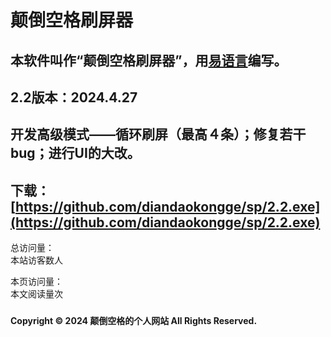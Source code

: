 # 颠倒空格刷屏器
## 本软件叫作“颠倒空格刷屏器”，用[易语言](http://www.dywt.com.cn/)编写。

## 2.2版本：2024.4.27
## 开发高级模式——循环刷屏（最高４条）；修复若干bug；进行UI的大改。
## 下载：[https://github.com/diandaokongge/sp/2.2.exe](https://github.com/diandaokongge/sp/2.2.exe)

<script type="text/javascript" src="busuanzi.js"></script>    
<script async src="//busuanzi.ibruce.info/busuanzi/2.3/busuanzi.pure.mini.js">
</script>  

总访问量：  
<span id="busuanzi_container_site_uv">
  本站访客数<span id="busuanzi_value_site_uv"></span>人
</span>

本页访问量：  
<span id="busuanzi_container_page_pv">
  本文阅读量<span id="busuanzi_value_page_pv"></span>次
</span>

### <span id="runtime_span"></span><script type="text/javascript">function show_runtime(){window.setTimeout("show_runtime()",1000);X=new Date("11/27/2021 21:04:00");Y=new Date();T=(Y.getTime()-X.getTime());M=24*60*60*1000;a=T/M;A=Math.floor(a);b=(a-A)*24;B=Math.floor(b);c=(b-B)*60;C=Math.floor((b-B)*60);D=Math.floor((c-C)*60);runtime_span.innerHTML="本站已运行: "+A+"天"+B+"小时"+C+"分"+D+"秒"}show_runtime();</script> 
**Copyright © 2024 颠倒空格的个人网站 All Rights Reserved.**
